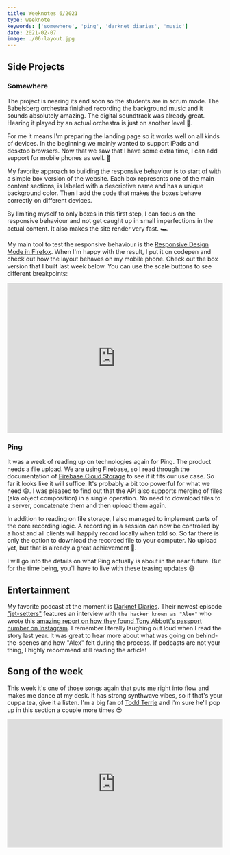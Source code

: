 ```yaml
---
title: Weeknotes 6/2021
type: weeknote
keywords: ['somewhere', 'ping', 'darknet diaries', 'music']
date: 2021-02-07
image: ./06-layout.jpg
---
```


## Side Projects

### Somewhere

The project is nearing its end soon so the students are in scrum mode. The Babelsberg orchestra finished recording the background music and it sounds absolutely amazing. The digital soundtrack was already great. Hearing it played by an actual orchestra is just on another level 🤩.

For me it means I'm preparing the landing page so it works well on all kinds of devices. In the beginning we mainly wanted to support iPads and desktop browsers. Now that we saw that I have some extra time, I can add support for mobile phones as well. 📲

My favorite approach to building the responsive behaviour is to start of with a simple box version of the website. Each box represents one of the main content sections, is labeled with a descriptive name and has a unique background color. Then I add the code that makes the boxes behave correctly on different devices.

By limiting myself to only boxes in this first step, I can focus on the responsive behaviour and not get caught up in small imperfections in the actual content. It also makes the site render very fast. 🏎

My main tool to test the responsive behaviour is the [Responsive Design Mode in Firefox](https://developer.mozilla.org/en-US/docs/Tools/Responsive_Design_Mode). When I'm happy with the result, I put it on codepen and check out how the layout behaves on my mobile phone. Check out the box version that I built last week below. You can use the scale buttons to see different breakpoints:

<iframe height="350" style="width: 100%;" scrolling="no" title="Unrund responsive landing" src="https://codepen.io/janmonschke/embed/preview/qBqZaQE?height=265&theme-id=light&default-tab=result" frameborder="no" loading="lazy" allowtransparency="true" allowfullscreen="true">
  See the Pen <a href='https://codepen.io/janmonschke/pen/qBqZaQE'>Somewhere responsive landing</a> by Jan
  (<a href='https://codepen.io/janmonschke'>@janmonschke</a>) on <a href='https://codepen.io'>CodePen</a>.
</iframe>

### Ping

It was a week of reading up on technologies again for Ping. The product needs a file upload. We are using Firebase, so I read through the documentation of [Firebase Cloud Storage](https://firebase.google.com/docs/storage/) to see if it fits our use case. So far it looks like it will suffice. It's probably a bit too powerful for what we need 😄. I was pleased to find out that the API also supports merging of files (aka object composition) in a single operation. No need to download files to a server, concatenate them and then upload them again.

In addition to reading on file storage, I also managed to implement parts of the core recording logic. A recording in a session can now be controlled by a host and all clients will happily record locally when told so. So far there is only the option to download the recorded file to your computer. No upload yet, but that is already a great achievement 🎉.

I will go into the details on what Ping actually is about in the near future. But for the time being, you'll have to live with these teasing updates 😅

## Entertainment

My favorite podcast at the moment is [Darknet Diaries](https://darknetdiaries.com/episode/). Their newest episode ["jet-setters"](https://darknetdiaries.com/episode/84/) features an interview with `the hacker known as "Alex"` who wrote this [amazing report on how they found Tony Abbott's passport number on Instagram](https://mango.pdf.zone/finding-former-australian-prime-minister-tony-abbotts-passport-number-on-instagram). I remember literally laughing out loud when I read the story last year. It was great to hear more about what was going on behind-the-scenes and how "Alex" felt during the process. If podcasts are not your thing, I highly recommend still reading the article!

## Song of the week

This week it's one of those songs again that puts me right into flow and makes me dance at my desk. It has strong synthwave vibes, so if that's your cuppa tea, give it a listen. I'm a big fan of [Todd Terrje](https://soundcloud.com/toddterje) and I'm sure he'll pop up in this section a couple more times 😎

<iframe width="100%" height="300" scrolling="no" frameborder="no" loading="lazy" src="https://w.soundcloud.com/player/?url=https%3A//api.soundcloud.com/tracks/133250756&color=%23ff5500&auto_play=false&hide_related=false&show_comments=true&show_user=true&show_reposts=false&show_teaser=true&visual=true"></iframe>
